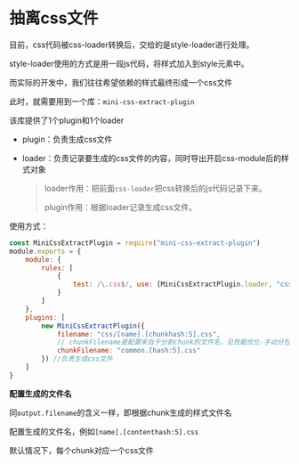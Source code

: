 # 抽离css文件

目前，css代码被css-loader转换后，交给的是style-loader进行处理。

style-loader使用的方式是用一段js代码，将样式加入到style元素中。

而实际的开发中，我们往往希望依赖的样式最终形成一个css文件

此时，就需要用到一个库：`mini-css-extract-plugin`

该库提供了1个plugin和1个loader

- plugin：负责生成css文件

- loader：负责记录要生成的css文件的内容，同时导出开启css-module后的样式对象

  > loader作用：把前面`css-loader`把css转换后的js代码记录下来。
  >
  > plugin作用：根据loader记录生成css文件。

使用方式：

```js
const MiniCssExtractPlugin = require("mini-css-extract-plugin")
module.exports = {
    module: {
        rules: [
            {
                test: /\.css$/, use: [MiniCssExtractPlugin.loader, "css-loader?modules"]
            }
        ]
    },
    plugins: [
        new MiniCssExtractPlugin({
            filename: "css/[name].[chunkhash:5].css",
            // chunkFilename是配置来自于分割chunk的文件名，见性能优化-手动分包章节
     		chunkFilename: "common.[hash:5].css"
        }) //负责生成css文件
    ]
}
```

**配置生成的文件名**

同`output.filename`的含义一样，即根据chunk生成的样式文件名

配置生成的文件名，例如`[name].[contenthash:5].css`

默认情况下，每个chunk对应一个css文件
